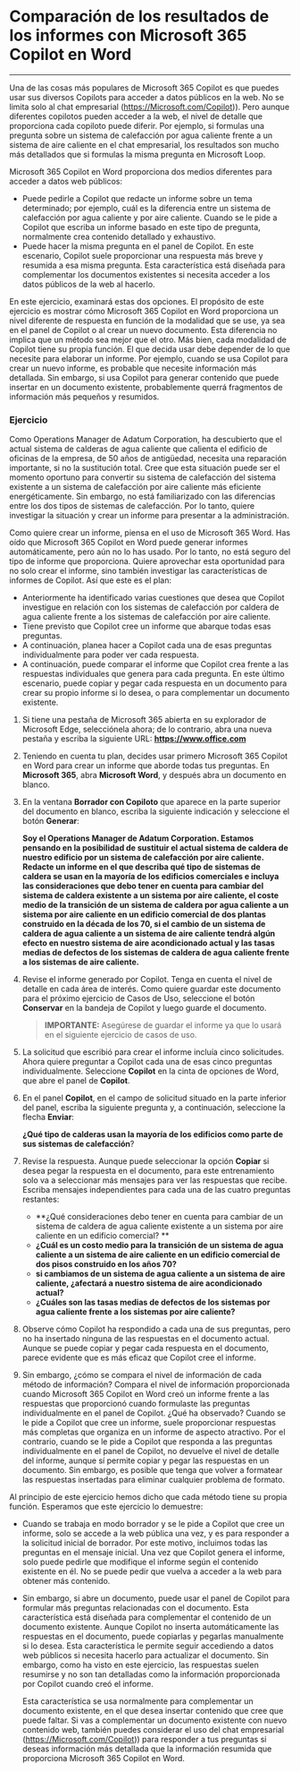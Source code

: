 # Comparación de los resultados de los informes con Microsoft 365 Copilot en Word
---
Una de las cosas más populares de Microsoft 365 Copilot es que puedes usar sus diversos Copilots para acceder a datos públicos en la web. No se limita solo al chat empresarial (https://Microsoft.com/Copilot)). Pero aunque diferentes copilotos pueden acceder a la web, el nivel de detalle que proporciona cada copiloto puede diferir. Por ejemplo, si formulas una pregunta sobre un sistema de calefacción por agua caliente frente a un sistema de aire caliente en el chat empresarial, los resultados son mucho más detallados que si formulas la misma pregunta en Microsoft Loop.

Microsoft 365 Copilot en Word proporciona dos medios diferentes para acceder a datos web públicos:

 -  Puede pedirle a Copilot que redacte un informe sobre un tema determinado; por ejemplo, cuál es la diferencia entre un sistema de calefacción por agua caliente y por aire caliente. Cuando se le pide a Copilot que escriba un informe basado en este tipo de pregunta, normalmente crea contenido detallado y exhaustivo.
 -  Puede hacer la misma pregunta en el panel de Copilot. En este escenario, Copilot suele proporcionar una respuesta más breve y resumida a esa misma pregunta. Esta característica está diseñada para complementar los documentos existentes si necesita acceder a los datos públicos de la web al hacerlo.

En este ejercicio, examinará estas dos opciones. El propósito de este ejercicio es mostrar cómo Microsoft 365 Copilot en Word proporciona un nivel diferente de respuesta en función de la modalidad que se use, ya sea en el panel de Copilot o al crear un nuevo documento. Esta diferencia no implica que un método sea mejor que el otro. Más bien, cada modalidad de Copilot tiene su propia función. El que decida usar debe depender de lo que necesite para elaborar un informe. Por ejemplo, cuando se usa Copilot para crear un nuevo informe, es probable que necesite información más detallada. Sin embargo, si usa Copilot para generar contenido que puede insertar en un documento existente, probablemente querrá fragmentos de información más pequeños y resumidos.

### Ejercicio

Como Operations Manager de Adatum Corporation, ha descubierto que el actual sistema de calderas de agua caliente que calienta el edificio de oficinas de la empresa, de 50 años de antigüedad, necesita una reparación importante, si no la sustitución total. Cree que esta situación puede ser el momento oportuno para convertir su sistema de calefacción del sistema existente a un sistema de calefacción por aire caliente más eficiente energéticamente. Sin embargo, no está familiarizado con las diferencias entre los dos tipos de sistemas de calefacción. Por lo tanto, quiere investigar la situación y crear un informe para presentar a la administración.

Como quiere crear un informe, piensa en el uso de Microsoft 365 Word. Has oído que Microsoft 365 Copilot en Word puede generar informes automáticamente, pero aún no lo has usado. Por lo tanto, no está seguro del tipo de informe que proporciona. Quiere aprovechar esta oportunidad para no solo crear el informe, sino también investigar las características de informes de Copilot. Así que este es el plan:

 -  Anteriormente ha identificado varias cuestiones que desea que Copilot investigue en relación con los sistemas de calefacción por caldera de agua caliente frente a los sistemas de calefacción por aire caliente.
 -  Tiene previsto que Copilot cree un informe que abarque todas esas preguntas.
 -  A continuación, planea hacer a Copilot cada una de esas preguntas individualmente para poder ver cada respuesta.
 -  A continuación, puede comparar el informe que Copilot crea frente a las respuestas individuales que genera para cada pregunta. En este último escenario, puede copiar y pegar cada respuesta en un documento para crear su propio informe si lo desea, o para complementar un documento existente.

1.  Si tiene una pestaña de Microsoft 365 abierta en su explorador de Microsoft Edge, selecciónela ahora; de lo contrario, abra una nueva pestaña y escriba la siguiente URL: **https://www.office.com**
2.  Teniendo en cuenta tu plan, decides usar primero Microsoft 365 Copilot en Word para crear un informe que aborde todas tus preguntas. En **Microsoft 365**, abra **Microsoft Word**, y después abra un documento en blanco.
3.  En la ventana **Borrador con Copiloto** que aparece en la parte superior del documento en blanco, escriba la siguiente indicación y seleccione el botón **Generar**:
    
    **Soy el Operations Manager de Adatum Corporation. Estamos pensando en la posibilidad de sustituir el actual sistema de caldera de nuestro edificio por un sistema de calefacción por aire caliente. Redacte un informe en el que describa qué tipo de sistemas de caldera se usan en la mayoría de los edificios comerciales e incluya las consideraciones que debo tener en cuenta para cambiar del sistema de caldera existente a un sistema por aire caliente, el coste medio de la transición de un sistema de caldera por agua caliente a un sistema por aire caliente en un edificio comercial de dos plantas construido en la década de los 70, si el cambio de un sistema de caldera de agua caliente a un sistema de aire caliente tendrá algún efecto en nuestro sistema de aire acondicionado actual y las tasas medias de defectos de los sistemas de caldera de agua caliente frente a los sistemas de aire caliente.**
4.  Revise el informe generado por Copilot. Tenga en cuenta el nivel de detalle en cada área de interés. Como quiere guardar este documento para el próximo ejercicio de Casos de Uso, seleccione el botón **Conservar** en la bandeja de Copilot y luego guarde el documento.
    
    > **IMPORTANTE:** Asegúrese de guardar el informe ya que lo usará en el siguiente ejercicio de casos de uso.
5.  La solicitud que escribió para crear el informe incluía cinco solicitudes. Ahora quiere preguntar a Copilot cada una de esas cinco preguntas individualmente. Seleccione **Copilot** en la cinta de opciones de Word, que abre el panel de **Copilot**.
6.  En el panel **Copilot**, en el campo de solicitud situado en la parte inferior del panel, escriba la siguiente pregunta y, a continuación, seleccione la flecha **Enviar**:
    
    **¿Qué tipo de calderas usan la mayoría de los edificios como parte de sus sistemas de calefacción**?
7.  Revise la respuesta. Aunque puede seleccionar la opción **Copiar** si desea pegar la respuesta en el documento, para este entrenamiento solo va a seleccionar más mensajes para ver las respuestas que recibe. Escriba mensajes independientes para cada una de las cuatro preguntas restantes:
     -  **¿Qué consideraciones debo tener en cuenta para cambiar de un sistema de caldera de agua caliente existente a un sistema por aire caliente en un edificio comercial? **
     -  **¿Cuál es un costo medio para la transición de un sistema de agua caliente a un sistema de aire caliente en un edificio comercial de dos pisos construido en los años 70?**
     -  **si cambiamos de un sistema de agua caliente a un sistema de aire caliente, ¿afectará a nuestro sistema de aire acondicionado actual?**
     -  **¿Cuáles son las tasas medias de defectos de los sistemas por agua caliente frente a los sistemas por aire caliente?**
8.  Observe cómo Copilot ha respondido a cada una de sus preguntas, pero no ha insertado ninguna de las respuestas en el documento actual. Aunque se puede copiar y pegar cada respuesta en el documento, parece evidente que es más eficaz que Copilot cree el informe.
9.  Sin embargo, ¿cómo se compara el nivel de información de cada método de información? Compara el nivel de información proporcionada cuando Microsoft 365 Copilot en Word creó un informe frente a las respuestas que proporcionó cuando formulaste las preguntas individualmente en el panel de Copilot. ¿Qué ha observado? Cuando se le pide a Copilot que cree un informe, suele proporcionar respuestas más completas que organiza en un informe de aspecto atractivo. Por el contrario, cuando se le pide a Copilot que responda a las preguntas individualmente en el panel de Copilot, no devuelve el nivel de detalle del informe, aunque sí permite copiar y pegar las respuestas en un documento. Sin embargo, es posible que tenga que volver a formatear las respuestas insertadas para eliminar cualquier problema de formato.

Al principio de este ejercicio hemos dicho que cada método tiene su propia función. Esperamos que este ejercicio lo demuestre:

 -  Cuando se trabaja en modo borrador y se le pide a Copilot que cree un informe, solo se accede a la web pública una vez, y es para responder a la solicitud inicial de borrador. Por este motivo, incluimos todas las preguntas en el mensaje inicial. Una vez que Copilot genera el informe, solo puede pedirle que modifique el informe según el contenido existente en él. No se puede pedir que vuelva a acceder a la web para obtener más contenido.
 -  Sin embargo, si abre un documento, puede usar el panel de Copilot para formular más preguntas relacionadas con el documento. Esta característica está diseñada para complementar el contenido de un documento existente. Aunque Copilot no inserta automáticamente las respuestas en el documento, puede copiarlas y pegarlas manualmente si lo desea. Esta característica le permite seguir accediendo a datos web públicos si necesita hacerlo para actualizar el documento. Sin embargo, como ha visto en este ejercicio, las respuestas suelen resumirse y no son tan detalladas como la información proporcionada por Copilot cuando creó el informe.
    
    Esta característica se usa normalmente para complementar un documento existente, en el que desea insertar contenido que cree que puede faltar. Si vas a complementar un documento existente con nuevo contenido web, también puedes considerar el uso del chat empresarial (https://Microsoft.com/Copilot)) para responder a tus preguntas si deseas información más detallada que la información resumida que proporciona Microsoft 365 Copilot en Word.
